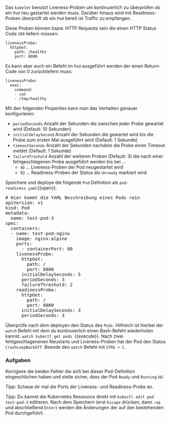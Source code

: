 Das `kubelet` benutzt Liveness-Proben um kontinuierlich zu überprüfen ob ein `Pod` neu gestartet werden muss. Darüber hinaus wird mit Readiness-Proben überprüft ob ein `Pod` bereit ist Traffic zu empfangen.

Diese Proben können bspw. HTTP Requests sein die einen HTTP Status Code `200` liefern müssen:

```
livenessProbe:
  httpGet:
    path: /healthz
    port: 8080
```

Es kann aber auch ein Befehl im `Pod` ausgeführt werden der einen Return-Code von 0 zurückliefern muss:

```
livenessProbe:
  exec:
    command:
    - cat
    - /tmp/healthy
```

Mit den folgenden Properties kann man das Verhalten genauer konfigurieren:
- `periodSeconds` Anzahl der Sekunden die zwischen jeder Probe gewartet wird (Default: 10 Sekunden)
- `initialDelaySecond` Anzahl der Sekunden die gewartet wird bis die Probe zum ersten Mal ausgeführt wird (Default: 1 Sekunde)
- `timeoutSeconds` Anzahl der Sekunden nachdem die Probe einen Timeout meldet (Default: 1 Sekunde)
- `failureTreshold` Anzahl der weiteren Proben (Default: 3) die nach einer fehlgeschlagenen Probe ausgeführt werden bis bei ...
  - a) ... Liveness-Proben der Pod neugestartet wird
  - b) ... Readiness-Proben der Status als `Unready` markiert wird

Speichere und deploye die folgende `Pod` Definition als `pod-readiness.yaml`{{open}}.

<pre class="file" data-filename="pod-readiness.yaml">
# Hier kommt die YAML Beschreibung eines Pods rein
apiVersion: v1
kind: Pod
metadata:
  name: test-pod-3
spec:
  containers:
  - name: test-pod-nginx
    image: nginx:alpine
    ports:
      - containerPort: 80
    livenessProbe:
      httpGet:
        path: /
        port: 8080
      initialDelaySeconds: 5
      periodSeconds: 3
      failureThreshold: 2
    readinessProbe:
      httpGet:
        path: /
        port: 8080
      initialDelaySeconds: 3
      periodSeconds: 3
</pre>

Überprüfe nach dem deployen den Status des `Pods`. Hilfreich ist hierbei der `watch` Befehl mit dem du kontinuierlich einen Bash-Befehl wiederholen kannst. `watch kubectl get pods `{{execute}}.
Nach zwei fehlgeschlagenenen Neustarts und Liveness-Proben hat der Pod den Status `CrashLoopBackOff`.
Beende den `watch` Befehl mit `STRG + C`.

### Aufgaben

Korrigiere die beiden Fehler die sich bei dieser Pod-Definition eingeschlichen haben und stelle sicher, dass der Pod `Ready` und `Running` ist.

*Tipp:* Schaue dir mal die Ports der Liveness- und Readiness-Probe an.

*Tipp:* Du kannst die Kubernetes Ressource direkt mit `kubectl edit pod test-pod-3` editieren. Nach dem Speichern (erst `Escape` drücken, dann `:wq` und abschließend `Enter`) werden die Änderungen der auf den bestehenden Pod durchgeführt.